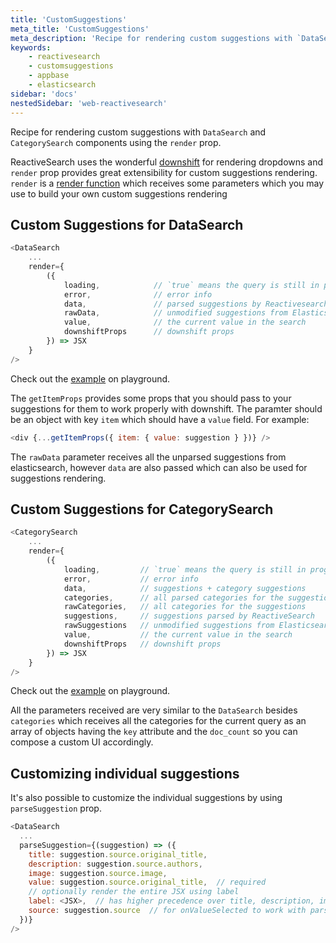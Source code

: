 ```yaml
---
title: 'CustomSuggestions'
meta_title: 'CustomSuggestions'
meta_description: 'Recipe for rendering custom suggestions with `DataSearch` and `CategorySearch` components using the `render` prop.'
keywords:
    - reactivesearch
    - customsuggestions
    - appbase
    - elasticsearch
sidebar: 'docs'
nestedSidebar: 'web-reactivesearch'
---
```


Recipe for rendering custom suggestions with `DataSearch` and `CategorySearch` components using the `render` prop.

ReactiveSearch uses the wonderful [downshift](https://github.com/paypal/downshift) for rendering dropdowns and `render` prop provides great extensibility for custom suggestions rendering. `render` is a [render function](https://reactjs.org/docs/render-props.html) which receives some parameters which you may use to build your own custom suggestions rendering

## Custom Suggestions for DataSearch

```js
<DataSearch
    ...
    render={
        ({
            loading,            // `true` means the query is still in progress
            error,              // error info
            data,               // parsed suggestions by Reactivesearch
            rawData,            // unmodified suggestions from Elasticsearch
            value,              // the current value in the search
            downshiftProps      // downshift props
        }) => JSX
    }
/>
```

Check out the [example](https://opensource.appbase.io/playground/?selectedKind=Search%20components%2FDataSearch&selectedStory=With%20custom%20renderer&full=0&addons=1&stories=1&panelRight=0&addonPanel=storybooks%2Fstorybook-addon-knobs) on playground.

The `getItemProps` provides some props that you should pass to your suggestions for them to work properly with downshift. The paramter should be an object with key `item` which should have a `value` field. For example:

```js
<div {...getItemProps({ item: { value: suggestion } })} />
```

The `rawData` parameter receives all the unparsed suggestions from elasticsearch, however `data` are also passed which can also be used for suggestions rendering.

## Custom Suggestions for CategorySearch

```js
<CategorySearch
    ...
    render={
        ({
            loading,         // `true` means the query is still in progress
            error,           // error info
            data,            // suggestions + category suggestions
            categories,      // all parsed categories for the suggestions
            rawCategories,   // all categories for the suggestions
            suggestions,     // suggestions parsed by ReactiveSearch
            rawSuggestions   // unmodified suggestions from Elasticsearch
            value,           // the current value in the search
            downshiftProps   // downshift props
        }) => JSX
    }
/>
```

Check out the [example](https://opensource.appbase.io/playground/?selectedKind=Search%20components%2FCategorySearch&selectedStory=With%20custom%20renderer&full=0&addons=1&stories=1&panelRight=0&addonPanel=storybooks%2Fstorybook-addon-knobs) on playground.

All the parameters received are very similar to the `DataSearch` besides `categories` which receives all the categories for the current query as an array of objects having the `key` attribute and the `doc_count` so you can compose a custom UI accordingly.

## Customizing individual suggestions

It's also possible to customize the individual suggestions by using `parseSuggestion` prop.

```js
<DataSearch
  ...
  parseSuggestion={(suggestion) => ({
    title: suggestion.source.original_title,
    description: suggestion.source.authors,
    image: suggestion.source.image,
    value: suggestion.source.original_title,  // required
    // optionally render the entire JSX using label
    label: <JSX>,  // has higher precedence over title, description, image
    source: suggestion.source  // for onValueSelected to work with parseSuggestion
  })}
/>
```
